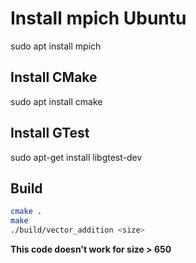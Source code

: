 # Install mpich Ubuntu
sudo apt install mpich

## Install CMake
sudo apt install cmake

## Install GTest
sudo apt-get install libgtest-dev

## Build
```bash
cmake .
make
./build/vector_addition <size>
```

**This code doesn't work for size > 650**